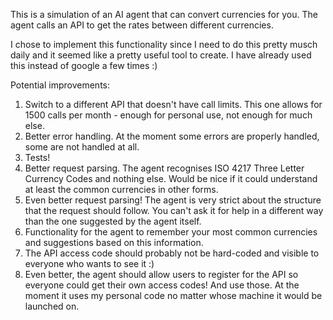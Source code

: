 This is a simulation of an AI agent that can convert currencies for you. The agent calls an API to get the rates between different currencies.

I chose to implement this functionality since I need to do this pretty musch daily and it seemed like a pretty useful tool to create.
I have already used this instead of google a few times :)

Potential improvements:
1. Switch to a different API that doesn't have call limits. This one allows for 1500 calls per month - enough for personal use, not enough for much else.
2. Better error handling. At the moment some errors are properly handled, some are not handled at all.
3. Tests!
4. Better request parsing. The agent recognises ISO 4217 Three Letter Currency Codes and nothing else. Would be nice if it could understand at least the common currencies in other forms.
5. Even better request parsing! The agent is very strict about the structure that the request should follow. You can't ask it for help in a different way than the one suggested by the agent itself.
6. Functionality for the agent to remember your most common currencies and suggestions based on this information.
7. The API access code should probably not be hard-coded and visible to everyone who wants to see it :)
8. Even better, the agent should allow users to register for the API so everyone could get their own access codes! And use those. At the moment it uses my personal code no matter whose machine it would be launched on.
